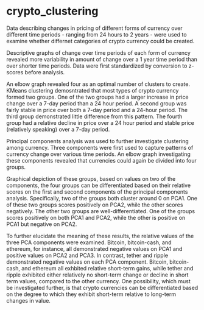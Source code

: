 # crypto_clustering
Data describing changes in pricing of different forms of currency over different time periods - ranging from 24 hours to 2 years - were used to examine whether differnet categories of crypto currency could be created. 

Descriptive graphs of change over time periods of each form of currency revealed more variability in amount of change over a 1 year time period than over shorter time periods. Data were first standardized by conversion to z-scores before analysis.

An elbow graph revealed four as an optimal number of clusters to create. KMeans clustering demosntrated that most types of crypto currency formed two groups. One of the two groups had a larger increase in price change over a 7-day period than a 24 hour period. A second group was fairly stable in price over both a 7-day period and a 24-hour period. The third group demonstrated little difference from this pattern. The fourth group had a relative decline in price over a 24 hour period and stable price (relatively speaking) over a 7-day period.

Principal components analysis was used to further investigate clustering among currency. Three components were first used to capture patterns of currency change over various time periods. An elbow graph investigating these components revealed that currencies could again be divided into four groups.

Graphical depiction of these groups, based on values on two of the components, the four groups can be differentiated based on their relative scores on the first and second components of the principal components analysis. Specifically, two of the groups both cluster around 0 on PCA1. One of these two groups scores positively on PCA2, while the other scores negatively. The other two groups are well-differentiated. One of the groups scores positively on both PCA1 and PCA2, while the other is positive on PCA1 but negative on PCA2. 

To further elucidate the meaning of these results, the relative values of the three PCA components were examined. Bitcoin, bitcoin-cash, and ethereum, for instance, all demonstrated negative values on PCA1 and positive values on PCA2 and PCA3. In contrast, tether and ripple demonstrated negative values on each PCA component. Bitcoin, bitcoin-cash, and ethereum all exhbited relative short-term gains, while tether and ripple exhibited either relatively no short-term change or decline in short term values, compared to the other currency. One possibility, which must be investigated further, is that crypto currencies can be differentiated based on the degree to which they exhibit short-term relative to long-term changes in value. 
